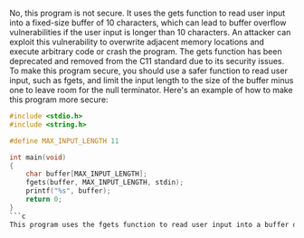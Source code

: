 
No, this program is not secure. It uses the gets function to read user input into a fixed-size buffer of 10 characters, which can lead to buffer overflow vulnerabilities if the user input is longer than 10 characters. An attacker can exploit this vulnerability to overwrite adjacent memory locations and execute arbitrary code or crash the program. The gets function has been deprecated and removed from the C11 standard due to its security issues. To make this program secure, you should use a safer function to read user input, such as fgets, and limit the input length to the size of the buffer minus one to leave room for the null terminator. Here's an example of how to make this program more secure:
```c
#include <stdio.h>
#include <string.h>

#define MAX_INPUT_LENGTH 11

int main(void)
{
    char buffer[MAX_INPUT_LENGTH];
    fgets(buffer, MAX_INPUT_LENGTH, stdin);
    printf("%s", buffer);
    return 0;
}
```c
This program uses the fgets function to read user input into a buffer of size 11, which includes room for the null terminator. It also removes the newline character from the input using the strcspn function to prevent issues with string processing.

